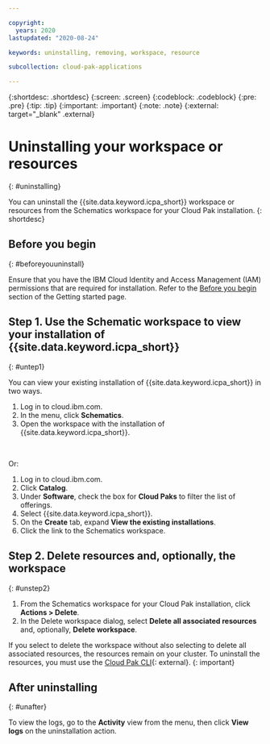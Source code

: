 ```yaml
---

copyright:
  years: 2020
lastupdated: "2020-08-24"

keywords: uninstalling, removing, workspace, resource

subcollection: cloud-pak-applications

---
```


{:shortdesc: .shortdesc}
{:screen: .screen}
{:codeblock: .codeblock}
{:pre: .pre}
{:tip: .tip}
{:important: .important}
{:note: .note}
{:external: target="_blank" .external}


# Uninstalling your workspace or resources
{: #uninstalling}

You can uninstall the {{site.data.keyword.icpa_short}} workspace or resources from the Schematics workspace for your Cloud Pak installation.
{: shortdesc}

## Before you begin
{: #beforeyouuninstall}

Ensure that you have the IBM Cloud Identity and Access Management (IAM) permissions that are required for installation. Refer to the [Before you begin](/docs/cloud-pak-applications?topic=cloud-pak-applications-getting-started#prereqs) section of the Getting started page.

## Step 1. Use the Schematic workspace to view your installation of {{site.data.keyword.icpa_short}}
{: #untep1}

You can view your existing installation of {{site.data.keyword.icpa_short}} in two ways.

1. Log in to cloud.ibm.com.
2. In the menu, click **Schematics**.
3. Open the workspace with the installation of {{site.data.keyword.icpa_short}}.
<br/>

Or:

1. Log in to cloud.ibm.com.
2. Click **Catalog**.
3. Under **Software**, check the box for **Cloud Paks** to filter the list of offerings.
4. Select {{site.data.keyword.icpa_short}}.
5. On the **Create** tab, expand **View the existing installations**.
6. Click the link to the Schematics workspace.

## Step 2. Delete resources and, optionally, the workspace
{: #unstep2}

1. From the Schematics workspace for your Cloud Pak installation, click **Actions &gt; Delete**.
2. In the Delete workspace dialog, select **Delete all associated resources** and, optionally, **Delete workspace**.

If you select to delete the workspace without also selecting to delete all associated resources, the resources remain on your cluster. To uninstall the resources, you must use the [Cloud Pak CLI](https://www.ibm.com/support/knowledgecenter/SSCSJL_4.2.x/install-uninstall.html){: external}.
{: important}


## After uninstalling
{: #unafter}

To view the logs, go to the **Activity** view from the menu, then click **View logs** on the uninstallation action.
